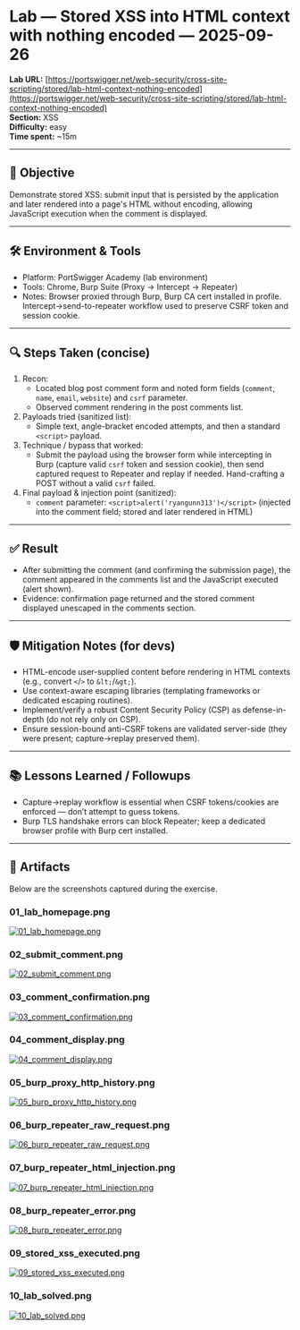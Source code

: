 # Lab — Stored XSS into HTML context with nothing encoded — 2025-09-26
**Lab URL:** [https://portswigger.net/web-security/cross-site-scripting/stored/lab-html-context-nothing-encoded](https://portswigger.net/web-security/cross-site-scripting/stored/lab-html-context-nothing-encoded)  
**Section:** XSS  
**Difficulty:** easy  
**Time spent:** ~15m

---

## 🎯 Objective
Demonstrate stored XSS: submit input that is persisted by the application and later rendered into a page's HTML without encoding, allowing JavaScript execution when the comment is displayed.

---

## 🛠️ Environment & Tools
- Platform: PortSwigger Academy (lab environment)  
- Tools: Chrome, Burp Suite (Proxy → Intercept → Repeater)  
- Notes: Browser proxied through Burp, Burp CA cert installed in profile. Intercept→send-to-repeater workflow used to preserve CSRF token and session cookie.

---

## 🔍 Steps Taken (concise)
1. Recon:
   - Located blog post comment form and noted form fields (`comment`, `name`, `email`, `website`) and `csrf` parameter.
   - Observed comment rendering in the post comments list.
2. Payloads tried (sanitized list):
   - Simple text, angle-bracket encoded attempts, and then a standard `<script>` payload.
3. Technique / bypass that worked:
   - Submit the payload using the browser form while intercepting in Burp (capture valid `csrf` token and session cookie), then send captured request to Repeater and replay if needed. Hand-crafting a POST without a valid `csrf` failed.
4. Final payload & injection point (sanitized):
   - `comment` parameter: `<script>alert('ryangunn313')</script>` (injected into the comment field; stored and later rendered in HTML)

---

## ✅ Result
- After submitting the comment (and confirming the submission page), the comment appeared in the comments list and the JavaScript executed (alert shown).  
- Evidence: confirmation page returned and the stored comment displayed unescaped in the comments section.

---

## 🛡️ Mitigation Notes (for devs)
- HTML-encode user-supplied content before rendering in HTML contexts (e.g., convert `<`/`>` to `&lt;`/`&gt;`).  
- Use context-aware escaping libraries (templating frameworks or dedicated escaping routines).  
- Implement/verify a robust Content Security Policy (CSP) as defense-in-depth (do not rely only on CSP).  
- Ensure session-bound anti-CSRF tokens are validated server-side (they were present; capture→replay preserved them).

---

## 📚 Lessons Learned / Followups
- Capture→replay workflow is essential when CSRF tokens/cookies are enforced — don’t attempt to guess tokens.  
- Burp TLS handshake errors can block Repeater; keep a dedicated browser profile with Burp cert installed.  

---

## 📂 Artifacts
Below are the screenshots captured during the exercise.


### 01_lab_homepage.png

[![01_lab_homepage.png](evidence/01_lab_homepage.png)](evidence/01_lab_homepage.png)

### 02_submit_comment.png

[![02_submit_comment.png](evidence/02_submit_comment.png)](evidence/02_submit_comment.png)

### 03_comment_confirmation.png

[![03_comment_confirmation.png](evidence/03_comment_confirmation.png)](evidence/03_comment_confirmation.png)

### 04_comment_display.png

[![04_comment_display.png](evidence/04_comment_display.png)](evidence/04_comment_display.png)

### 05_burp_proxy_http_history.png

[![05_burp_proxy_http_history.png](evidence/05_burp_proxy_http_history.png)](evidence/05_burp_proxy_http_history.png)

### 06_burp_repeater_raw_request.png

[![06_burp_repeater_raw_request.png](evidence/06_burp_repeater_raw_request.png)](evidence/06_burp_repeater_raw_request.png)

### 07_burp_repeater_html_injection.png

[![07_burp_repeater_html_injection.png](evidence/07_burp_repeater_html_injection.png)](evidence/07_burp_repeater_html_injection.png)

### 08_burp_repeater_error.png

[![08_burp_repeater_error.png](evidence/08_burp_repeater_error.png)](evidence/08_burp_repeater_error.png)

### 09_stored_xss_executed.png

[![09_stored_xss_executed.png](evidence/09_stored_xss_executed.png)](evidence/09_stored_xss_executed.png)

### 10_lab_solved.png

[![10_lab_solved.png](evidence/10_lab_solved.png)](evidence/10_lab_solved.png)